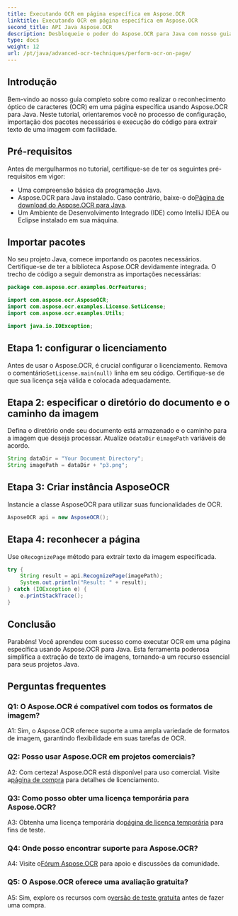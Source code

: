 ```yaml
---
title: Executando OCR em página específica em Aspose.OCR
linktitle: Executando OCR em página específica em Aspose.OCR
second_title: API Java Aspose.OCR
description: Desbloqueie o poder do Aspose.OCR para Java com nosso guia passo a passo sobre como realizar OCR em páginas específicas. Extraia texto de imagens sem esforço e aprimore seus projetos Java.
type: docs
weight: 12
url: /pt/java/advanced-ocr-techniques/perform-ocr-on-page/
---
```

## Introdução

Bem-vindo ao nosso guia completo sobre como realizar o reconhecimento óptico de caracteres (OCR) em uma página específica usando Aspose.OCR para Java. Neste tutorial, orientaremos você no processo de configuração, importação dos pacotes necessários e execução do código para extrair texto de uma imagem com facilidade.

## Pré-requisitos

Antes de mergulharmos no tutorial, certifique-se de ter os seguintes pré-requisitos em vigor:

- Uma compreensão básica da programação Java.
-  Aspose.OCR para Java instalado. Caso contrário, baixe-o do[Página de download do Aspose.OCR para Java](https://releases.aspose.com/ocr/java/).
- Um Ambiente de Desenvolvimento Integrado (IDE) como IntelliJ IDEA ou Eclipse instalado em sua máquina.

## Importar pacotes

No seu projeto Java, comece importando os pacotes necessários. Certifique-se de ter a biblioteca Aspose.OCR devidamente integrada. O trecho de código a seguir demonstra as importações necessárias:

```java
package com.aspose.ocr.examples.OcrFeatures;

import com.aspose.ocr.AsposeOCR;
import com.aspose.ocr.examples.License.SetLicense;
import com.aspose.ocr.examples.Utils;

import java.io.IOException;
```

## Etapa 1: configurar o licenciamento

 Antes de usar o Aspose.OCR, é crucial configurar o licenciamento. Remova o comentário`SetLicense.main(null)` linha em seu código. Certifique-se de que sua licença seja válida e colocada adequadamente.

## Etapa 2: especificar o diretório do documento e o caminho da imagem

Defina o diretório onde seu documento está armazenado e o caminho para a imagem que deseja processar. Atualize o`dataDir` e`imagePath` variáveis de acordo.

```java
String dataDir = "Your Document Directory";
String imagePath = dataDir + "p3.png";
```

## Etapa 3: Criar instância AsposeOCR

Instancie a classe AsposeOCR para utilizar suas funcionalidades de OCR.

```java
AsposeOCR api = new AsposeOCR();
```

## Etapa 4: reconhecer a página

 Use o`RecognizePage` método para extrair texto da imagem especificada.

```java
try {
    String result = api.RecognizePage(imagePath);
    System.out.println("Result: " + result);
} catch (IOException e) {
    e.printStackTrace();
}
```

## Conclusão

Parabéns! Você aprendeu com sucesso como executar OCR em uma página específica usando Aspose.OCR para Java. Esta ferramenta poderosa simplifica a extração de texto de imagens, tornando-a um recurso essencial para seus projetos Java.

## Perguntas frequentes

### Q1: O Aspose.OCR é compatível com todos os formatos de imagem?

A1: Sim, o Aspose.OCR oferece suporte a uma ampla variedade de formatos de imagem, garantindo flexibilidade em suas tarefas de OCR.

### Q2: Posso usar Aspose.OCR em projetos comerciais?

 A2: Com certeza! Aspose.OCR está disponível para uso comercial. Visite a[página de compra](https://purchase.aspose.com/buy) para detalhes de licenciamento.

### Q3: Como posso obter uma licença temporária para Aspose.OCR?

 A3: Obtenha uma licença temporária do[página de licença temporária](https://purchase.aspose.com/temporary-license/) para fins de teste.

### Q4: Onde posso encontrar suporte para Aspose.OCR?

 A4: Visite o[Fórum Aspose.OCR](https://forum.aspose.com/c/ocr/16) para apoio e discussões da comunidade.

### Q5: O Aspose.OCR oferece uma avaliação gratuita?

 A5: Sim, explore os recursos com o[versão de teste gratuita](https://releases.aspose.com/) antes de fazer uma compra.
